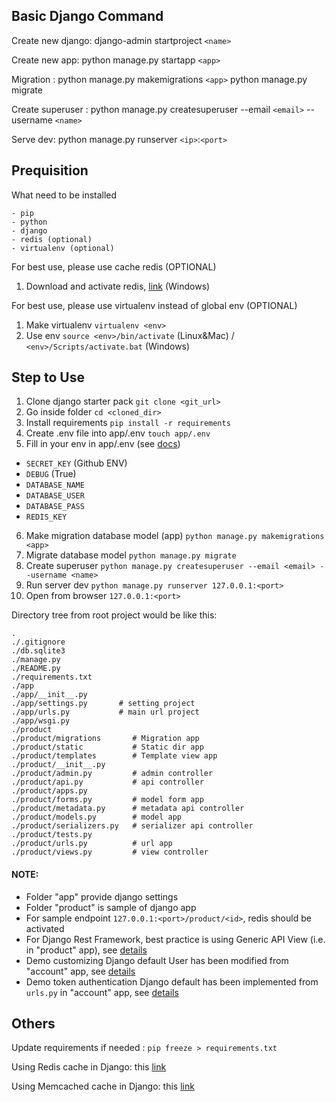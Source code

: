 ## Basic Django Command
Create new django: 
django-admin startproject `<name>`

Create new app: 
python manage.py startapp `<app>`

Migration :
python manage.py makemigrations `<app>`
python manage.py migrate

Create superuser :
python manage.py createsuperuser --email `<email>` --username `<name>`

Serve dev:
python manage.py runserver `<ip>`:`<port>`


## Prequisition
What need to be installed
    
    - pip
    - python
    - django
    - redis (optional)
    - virtualenv (optional)


For best use, please use cache redis (OPTIONAL)
1. Download and activate redis, [link](https://riptutorial.com/redis/example/29962/installing-and-running-redis-server-on-windows) (Windows)

For best use, please use virtualenv instead of global env (OPTIONAL)
1. Make virtualenv `virtualenv <env>`
2. Use env `source <env>/bin/activate` (Linux&Mac) / `<env>/Scripts/activate.bat` (Windows)


## Step to Use
1. Clone django starter pack `git clone <git_url>`
2. Go inside folder `cd <cloned_dir>`
3. Install requirements `pip install -r requirements`
4. Create .env file into app/.env `touch app/.env`
5. Fill in your env in app/.env (see [docs](https://django-environ.readthedocs.io/en/latest/#installation))
- `SECRET_KEY` (Github ENV)
- `DEBUG` (True)
- `DATABASE_NAME`
- `DATABASE_USER`
- `DATABASE_PASS`
- `REDIS_KEY`
6. Make migration database model (app) `python manage.py makemigrations <app>`
7. Migrate database model `python manage.py migrate`
8. Create superuser `python manage.py createsuperuser --email <email> --username <name>`
9. Run server dev `python manage.py runserver 127.0.0.1:<port>`
10. Open from browser `127.0.0.1:<port>`

Directory tree from root project would be like this:


    .
    ./.gitignore
    ./db.sqlite3
    ./manage.py
    ./README.py
    ./requirements.txt
    ./app
    ./app/__init__.py
    ./app/settings.py       # setting project
    ./app/urls.py           # main url project
    ./app/wsgi.py
    ./product
    ./product/migrations       # Migration app
    ./product/static           # Static dir app
    ./product/templates        # Template view app
    ./product/__init__.py
    ./product/admin.py         # admin controller
    ./product/api.py           # api controller
    ./product/apps.py
    ./product/forms.py         # model form app
    ./product/metadata.py      # metadata api controller
    ./product/models.py        # model app
    ./product/serializers.py   # serializer api controller
    ./product/tests.py
    ./product/urls.py          # url app
    ./product/views.py         # view controller

#### NOTE:

- Folder "app" provide django settings
- Folder "product" is sample of django app
- For sample endpoint `127.0.0.1:<port>/product/<id>`, redis should be activated
- For Django Rest Framework, best practice is using Generic API View (i.e. in "product" app), see [details](https://www.django-rest-framework.org/api-guide/generic-views/)
- Demo customizing Django default User has been modified from "account" app, see [details](https://docs.djangoproject.com/en/3.2/topics/auth/customizing/#using-a-custom-user-model-when-starting-a-project)
- Demo token authentication Django default has been implemented from `urls.py` in "account" app, see [details](https://www.django-rest-framework.org/api-guide/authentication/#tokenauthentication)

## Others
Update requirements if needed : `pip freeze > requirements.txt`

Using Redis cache in Django: this [link](https://realpython.com/caching-in-django-with-redis/)

Using Memcached cache in Django: this [link](https://docs.djangoproject.com/en/3.2/topics/cache/)
